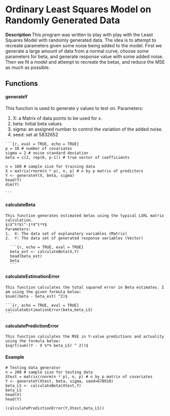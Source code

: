 # Ordinary Least Squares Model on Randomly Generated Data

**Description** This program was written to play with play with the Least Squares Model with randomly generated data. The idea is to attempt to recreate parameters given some noise being added to the model. First we generate a large amount of data from a normal curve, choose some parameters for beta, and generate response value with some added noise. Then we fit a model and attempt to recreate the betas, and reduce the MSE as much as possible.  

## Functions

#### generateY
  This function is used to generate y values to test on. 
  Parameters:
  
  1. X: a Matrix of data points to be used for x. 
  2. beta: Initial beta values
  3. sigma: an assigned number to control the variation of the added noise.  
  4. seed: set at 5832652
    
    ```{r, eval = TRUE, echo = TRUE}
    p = 10 # number of covariates
    sigma = 2 # noise standard deviation
    beta = c(2, rep(0, p-1)) # true vector of coefficients

    n = 100 # sample size for training data
    X = matrix(rnorm(n * p), n, p) # n by p matrix of predictors
    Y <- generateY(X, beta, sigma)
    head(Y)
    dim(Y)

    ```
    
#### calculateBeta 
    This function generates estimated betas using the typical LSRL matrix calculation.
    $(X^t*X)^-1*X^t*Y$
    Parameters:
    1.  X: The data set of explanatory variables (Matrix)
    2.  Y: The data set of generated response variables (Vector)

      ```{r, echo = TRUE, eval = TRUE}
      beta_est <- calculateBeta(X,Y)
      head(beta_est)
      beta
      ```
    
#### calculateEstimationError 
    This function calculates the total squared error in Beta estimates. I am using the given formula below:
    $sum((beta - beta_est) ^2)$
    
    ```{r, echo = TRUE, eval = TRUE}
    calculateEstimationError(beta,beta_LS)
    ```
    
#### calculatePredictionError
    This function calculates the MSE in Y-value predictions and actuality using the formula below:
    $sqrt(sum((Y - X %*% beta_LS) ^ 2))$
    
    
#### Example
  ```{r, echo = TRUE, eval = TRUE}
  # Testing data generator
  n = 200 # sample size for testing data
  Xtest = matrix(rnorm(n * p), n, p) # n by p matrix of covariates
  Y <- generateY(Xtest, beta, sigma, seed=678910)
  beta_LS <- calculateBeta(Xtest,Y)
  beta_LS
  head(X)
  head(Y)

  (calculatePredictionError(Y,Xtest,beta_LS))
  ```

  
    
    
    
    
    
    
    
    
    
    
    
    
    
    
